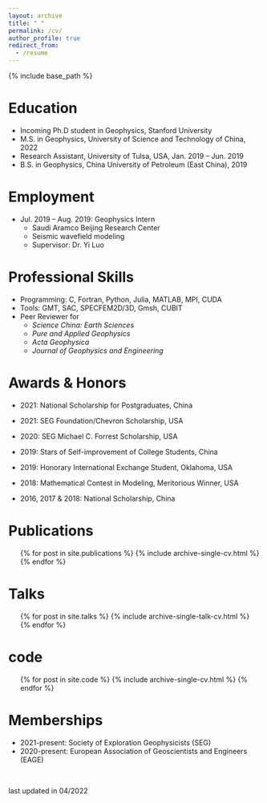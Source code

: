 ```yaml
---
layout: archive
title: " "
permalink: /cv/
author_profile: true
redirect_from:
  - /resume
---
```


{% include base_path %}

Education
======
* Incoming Ph.D student in Geophysics, Stanford University
* M.S. in Geophysics, University of Science and Technology of China, 2022
* Research Assistant, University of Tulsa, USA,  Jan. 2019 – Jun. 2019
* B.S. in Geophysics, China University of Petroleum (East China), 2019

Employment
======
* Jul. 2019 – Aug. 2019: Geophysics Intern
  * Saudi Aramco Beijing Research Center
  * Seismic wavefield modeling
  * Supervisor: Dr. Yi Luo



Professional Skills
======

* Programming: C, Fortran, Python, Julia, MATLAB, MPI, CUDA
* Tools: GMT, SAC, SPECFEM2D/3D, Gmsh, CUBIT
* Peer Reviewer for
  * *Science China: Earth Sciences*
  * *Pure and Applied Geophysics*
  * *Acta Geophysica*
  * *Journal of Geophysics and Engineering*



Awards & Honors
======

* 2021: National Scholarship for Postgraduates, China

* 2021: SEG Foundation/Chevron Scholarship, USA

* 2020: SEG Michael C. Forrest Scholarship, USA

* 2019: Stars of Self-improvement of College Students, China

* 2019: Honorary International Exchange Student, Oklahoma, USA

* 2018: Mathematical Contest in Modeling, Meritorious Winner, USA

* 2016, 2017 & 2018: National Scholarship, China

  

Publications
======

  <ul>{% for post in site.publications %}
    {% include archive-single-cv.html %}
  {% endfor %}</ul>

Talks
======
  <ul>{% for post in site.talks %}
    {% include archive-single-talk-cv.html %}
  {% endfor %}</ul>

code
======
  <ul>{% for post in site.code %}
    {% include archive-single-cv.html %}
  {% endfor %}</ul>

Memberships
======
* 2021-present: Society of Exploration Geophysicists (SEG)
* 2020-present: European Association of Geoscientists and Engineers (EAGE)

<br/>

last updated in 04/2022
